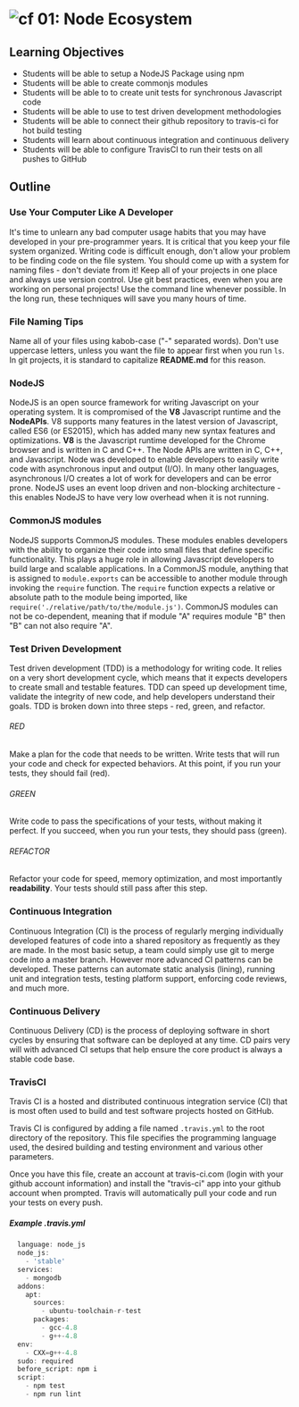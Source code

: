 ![cf](http://i.imgur.com/7v5ASc8.png) 01: Node Ecosystem
=====================================

## Learning Objectives
* Students will be able to setup a NodeJS Package using npm
* Students will be able to create commonjs modules
* Students will be able to to create unit tests for synchronous Javascript code
* Students will be able to use to test driven development methodologies
* Students will be able to connect their github repository to travis-ci for hot build testing
* Students will learn about continuous integration and continuous delivery
* Students will be able to configure TravisCI to run their tests on all pushes to GitHub

## Outline

### Use Your Computer Like A Developer
It's time to unlearn any bad computer usage habits that you may have developed in your pre-programmer years. It is critical that you keep your file system organized. 
Writing code is difficult enough, don't allow your problem to be finding code on the file system. You should come up with a system for naming files - don't deviate from it! Keep all of your projects in one place and always use version control. Use git best practices, even when you are working on personal projects! Use the command line whenever possible.  In the long run, these techniques will save you many hours of time.

### File Naming Tips
Name all of your files using kabob-case ("-" separated words). Don't use uppercase letters, unless you want the file to appear first when you run `ls`. In git projects, it is standard to capitalize **README.md** for this reason.

### NodeJS
NodeJS is an open source framework for writing Javascript on your operating system. It is compromised of the **V8** Javascript runtime and the **NodeAPIs**. V8 supports many features in the latest version of Javascript, called ES6 (or ES2015), which has added many new syntax features and optimizations. **V8** is the Javascript runtime developed for the Chrome browser and is written in C and C++. The Node APIs are written in C, C++, and Javascript. Node was developed to enable developers to easily write code with asynchronous input and output (I/O). In many other languages, asynchronous I/O creates a lot of work for developers and can be error prone. NodeJS uses an event loop driven and non-blocking architecture - this enables NodeJS to have very low overhead when it is not running.

### CommonJS modules
NodeJS supports CommonJS modules.  These modules enables developers with the ability to organize their code into small files that define specific functionality. This plays a huge role in allowing Javascript developers to build large and scalable applications. In a CommonJS module, anything that is assigned to `module.exports` can be accessible to another module through invoking the `require` function. The `require` function expects a relative or absolute path to the module being imported, like `require('./relative/path/to/the/module.js')`. CommonJS modules can not be co-dependent, meaning that if module "A" requires module "B" then "B" can not also require "A".

### Test Driven Development
Test driven development (TDD) is a methodology for writing code. It relies on a very short development cycle, which means that it expects developers to create small and testable features. TDD can speed up development time, validate the integrity of new code, and help developers understand their goals. TDD is broken down into three steps - red, green, and refactor.

###### RED
Make a plan for the code that needs to be written. Write tests that will run your code and check for expected behaviors. At this point, if you run your tests, they should fail (red).

###### GREEN
Write code to pass the specifications of your tests, without making it perfect. If you succeed, when you run your tests, they should pass (green).

###### REFACTOR
Refactor your code for speed, memory optimization, and most importantly **readability**. Your tests should still pass after this step.

### Continuous Integration
Continuous Integration (CI) is the process of regularly merging individually developed features of code into a shared repository as frequently as they are made. In the most basic setup, a team could simply use git to merge code into a master branch. However more advanced CI patterns can be developed. These patterns can automate static analysis (lining), running unit and integration tests, testing platform support, enforcing code reviews, and much more.

### Continuous Delivery
Continuous Delivery (CD) is the process of deploying software in short cycles by ensuring that software can be deployed at any time. CD pairs very will with advanced CI setups that help ensure the core product is always a stable code base.

### TravisCI
Travis CI is a hosted and distributed continuous integration service (CI) that is most often used to build and test software projects hosted on GitHub.

Travis CI is configured by adding a file named `.travis.yml` to the root directory of the repository. This file specifies the programming language used, the desired building and testing environment and various other parameters.

Once you have this file, create an account at travis-ci.com (login with your github account information) and install the "travis-ci" app into your github account when prompted. Travis will automatically pull your code and run your tests on every push.

##### Example .travis.yml

``` javascript
  language: node_js
  node_js:
    - 'stable'
  services:
    - mongodb
  addons:
    apt:
      sources:
        - ubuntu-toolchain-r-test
      packages:
        - gcc-4.8
        - g++-4.8
  env:
    - CXX=g++-4.8
  sudo: required
  before_script: npm i
  script:
    - npm test
    - npm run lint
```
